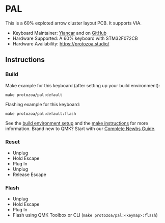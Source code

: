 # PAL

This is a 60% exploted arrow cluster layout PCB. It supports VIA.

* Keyboard Maintainer: [Yiancar](http://yiancar-designs.com/) and on [GitHub](https://github.com/yiancar)
* Hardware Supported: A 60% keyboard with STM32F072CB
* Hardware Availability: https://protozoa.studio/ 

## Instructions

### Build

Make example for this keyboard (after setting up your build environment):

    make protozoa/pal:default

Flashing example for this keyboard:

    make protozoa/pal:default:flash

See the [build environment setup](https://docs.qmk.fm/#/getting_started_build_tools) and the [make instructions](https://docs.qmk.fm/#/getting_started_make_guide) for more information. Brand new to QMK? Start with our [Complete Newbs Guide](https://docs.qmk.fm/#/newbs).

### Reset

- Unplug
- Hold Escape
- Plug In
- Unplug
- Release Escape

### Flash

- Unplug
- Hold Escape
- Plug In
- Flash using QMK Toolbox or CLI (`make protozoa/pal:<keymap>:flash`)
